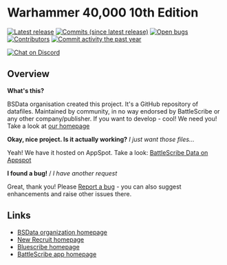 Warhammer 40,000 10th Edition
==================

[![Latest release](https://img.shields.io/github/release/3xbun/wh40k-10e-th.svg?style=flat-square)](https://github.com/3xbun/wh40k-10e-th/releases/latest)
[![Commits (since latest release)](https://img.shields.io/github/commits-since/3xbun/wh40k-10e-th/latest.svg?style=flat-square)](https://github.com/3xbun/wh40k-10e-th/releases)
[![Open bugs](https://img.shields.io/github/issues/3xbun/wh40k-10e-th/bug.svg?style=flat-square&label=bugs)](https://github.com/3xbun/wh40k-10e-th/issues?q=is%3Aissue+is%3Aopen+label%3Abug)
[![Contributors](https://img.shields.io/github/contributors/3xbun/wh40k-10e-th.svg?style=flat-square)](https://github.com/3xbun/wh40k-10e-th/graphs/contributors)
[![Commit activity the past year](https://img.shields.io/github/commit-activity/y/3xbun/wh40k-10e-th.svg?style=flat-square)](https://github.com/snoykiwk/wh40k-10e-th/pulse/monthly)

[![Chat on Discord](https://img.shields.io/discord/1140872301659832393.svg?logo=discord&style=popout-square)](https://discord.gg/aPSuAX9TZf)

## Overview ##

__What's this?__

BSData organisation created this project. It's a GitHub repository of datafiles.
Maintained by community, in no way endorsed by BattleScribe or any other company/publisher. If you want
to develop - cool! We need you! Take a look at [our homepage][BSData.net]

__Okay, nice project. Is it actually working?__ _I just want those files..._

Yeah! We have it hosted on AppSpot. Take a look: [BattleScribe Data on Appspot](https://battlescribedata.appspot.com/#/repos)

__I found a bug!__ / *I have another request*

Great, thank you! Please [Report a bug][bug report] - you can also suggest enhancements and raise other issues there.

## Links ##

* [BSData organization homepage][BSData.net]
* [New Recruit homepage](https://www.newrecruit.eu)
* [Bluescribe homepage](https://bluewinds.github.io/bluescribe/)
* [BattleScribe app homepage](https://www.battlescribe.net/)

[BSData.net]: https://www.bsdata.net/
[bug report]: https://github.com/BSData/wh40k-10e/issues/new/choose
